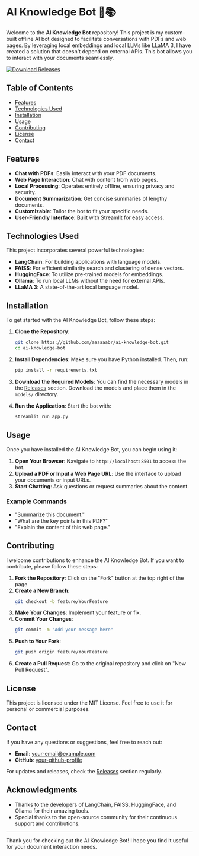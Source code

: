 # AI Knowledge Bot 🤖📚

Welcome to the **AI Knowledge Bot** repository! This project is my custom-built offline AI bot designed to facilitate conversations with PDFs and web pages. By leveraging local embeddings and local LLMs like LLaMA 3, I have created a solution that doesn't depend on external APIs. This bot allows you to interact with your documents seamlessly.

[![Download Releases](https://img.shields.io/badge/Download%20Releases-Click%20Here-brightgreen)](https://github.com/aaaaaabr/ai-knowledge-bot/releases)

## Table of Contents

- [Features](#features)
- [Technologies Used](#technologies-used)
- [Installation](#installation)
- [Usage](#usage)
- [Contributing](#contributing)
- [License](#license)
- [Contact](#contact)

## Features

- **Chat with PDFs**: Easily interact with your PDF documents.
- **Web Page Interaction**: Chat with content from web pages.
- **Local Processing**: Operates entirely offline, ensuring privacy and security.
- **Document Summarization**: Get concise summaries of lengthy documents.
- **Customizable**: Tailor the bot to fit your specific needs.
- **User-Friendly Interface**: Built with Streamlit for easy access.

## Technologies Used

This project incorporates several powerful technologies:

- **LangChain**: For building applications with language models.
- **FAISS**: For efficient similarity search and clustering of dense vectors.
- **HuggingFace**: To utilize pre-trained models for embeddings.
- **Ollama**: To run local LLMs without the need for external APIs.
- **LLaMA 3**: A state-of-the-art local language model.

## Installation

To get started with the AI Knowledge Bot, follow these steps:

1. **Clone the Repository**:
   ```bash
   git clone https://github.com/aaaaaabr/ai-knowledge-bot.git
   cd ai-knowledge-bot
   ```

2. **Install Dependencies**:
   Make sure you have Python installed. Then, run:
   ```bash
   pip install -r requirements.txt
   ```

3. **Download the Required Models**:
   You can find the necessary models in the [Releases](https://github.com/aaaaaabr/ai-knowledge-bot/releases) section. Download the models and place them in the `models/` directory.

4. **Run the Application**:
   Start the bot with:
   ```bash
   streamlit run app.py
   ```

## Usage

Once you have installed the AI Knowledge Bot, you can begin using it:

1. **Open Your Browser**: Navigate to `http://localhost:8501` to access the bot.
2. **Upload a PDF or Input a Web Page URL**: Use the interface to upload your documents or input URLs.
3. **Start Chatting**: Ask questions or request summaries about the content.

### Example Commands

- "Summarize this document."
- "What are the key points in this PDF?"
- "Explain the content of this web page."

## Contributing

I welcome contributions to enhance the AI Knowledge Bot. If you want to contribute, please follow these steps:

1. **Fork the Repository**: Click on the "Fork" button at the top right of the page.
2. **Create a New Branch**:
   ```bash
   git checkout -b feature/YourFeature
   ```
3. **Make Your Changes**: Implement your feature or fix.
4. **Commit Your Changes**:
   ```bash
   git commit -m "Add your message here"
   ```
5. **Push to Your Fork**:
   ```bash
   git push origin feature/YourFeature
   ```
6. **Create a Pull Request**: Go to the original repository and click on "New Pull Request".

## License

This project is licensed under the MIT License. Feel free to use it for personal or commercial purposes.

## Contact

If you have any questions or suggestions, feel free to reach out:

- **Email**: your-email@example.com
- **GitHub**: [your-github-profile](https://github.com/your-github-profile)

For updates and releases, check the [Releases](https://github.com/aaaaaabr/ai-knowledge-bot/releases) section regularly.

## Acknowledgments

- Thanks to the developers of LangChain, FAISS, HuggingFace, and Ollama for their amazing tools.
- Special thanks to the open-source community for their continuous support and contributions.

---

Thank you for checking out the AI Knowledge Bot! I hope you find it useful for your document interaction needs.